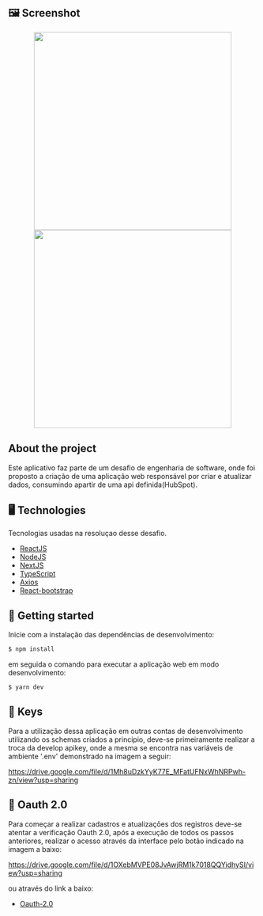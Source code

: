 ## 🖼️ Screenshot

<p align="center"> 
<img src="https://res.cloudinary.com/da91uwz7j/image/upload/v1652198324/hubspot-contact-create/ezgif.com-gif-maker_wmelzz.gif" width="400px">
<img src="https://res.cloudinary.com/da91uwz7j/image/upload/v1652198323/hubspot-contact-create/ezgif.com-gif-maker_1_kr9cvp.gif" width="400px">
</p>

## About the project

Este aplicativo faz parte de um desafio de engenharia de software, onde foi proposto a criação de uma aplicação web responsável por criar e atualizar dados, consumindo apartir de uma api definida(HubSpot).

## 🖥️ Technologies

Tecnologias usadas na resoluçao desse desafio.

- [ReactJS](https://reactjs.org/)
- [NodeJS](https://nodejs.org/en/)
- [NextJS](https://nextjs.org/)
- [TypeScript](https://www.typescriptlang.org/)
- [Axios](https://github.com/axios/axios)
- [React-bootstrap](https://react-bootstrap.github.io/)

## 🚀 Getting started

Inicie com a instalação das dependências de desenvolvimento:

```bash
$ npm install
```

em seguida o comando para executar a aplicação web em modo desenvolvimento:

```bash
$ yarn dev
```

## 🔑 Keys

Para a utilização dessa aplicação em outras contas de desenvolvimento utilizando os schemas criados a principio, deve-se primeiramente realizar a troca da develop apikey, onde a mesma se encontra nas variáveis de ambiente '.env' demonstrado na imagem a seguir:

https://drive.google.com/file/d/1Mh8uDzkYyK77E_MFatUFNxWhNRPwh-zn/view?usp=sharing

## 🤖 Oauth 2.0

Para começar a realizar cadastros e atualizações dos registros deve-se atentar a verificação Oauth 2.0, após a execução de todos os passos anteriores, realizar o acesso através da interface pelo botão indicado na imagem a baixo:

https://drive.google.com/file/d/1OXebMVPE08JvAwjRM1k7018QQYidhySI/view?usp=sharing

ou através do link a baixo:

- [Oauth-2.0](https://app.hubspot.com/oauth/authorize?client_id=6499a143-10c7-432c-8218-5e6a6a8b4fe6&redirect_uri=http://localhost:3000/&scope=crm.objects.contacts.read%20crm.objects.contacts.write%20crm.schemas.contacts.read%20crm.schemas.contacts.write)
